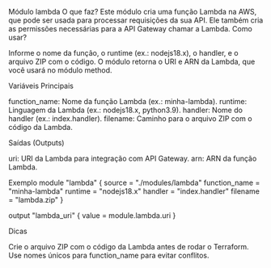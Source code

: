 Módulo lambda
O que faz?
Este módulo cria uma função Lambda na AWS, que pode ser usada para processar requisições da sua API. Ele também cria as permissões necessárias para a API Gateway chamar a Lambda.
Como usar?

Informe o nome da função, o runtime (ex.: nodejs18.x), o handler, e o arquivo ZIP com o código.
O módulo retorna o URI e ARN da Lambda, que você usará no módulo method.

Variáveis Principais

function_name: Nome da função Lambda (ex.: minha-lambda).
runtime: Linguagem da Lambda (ex.: nodejs18.x, python3.9).
handler: Nome do handler (ex.: index.handler).
filename: Caminho para o arquivo ZIP com o código da Lambda.

Saídas (Outputs)

uri: URI da Lambda para integração com API Gateway.
arn: ARN da função Lambda.

Exemplo
module "lambda" {
  source        = "./modules/lambda"
  function_name = "minha-lambda"
  runtime       = "nodejs18.x"
  handler       = "index.handler"
  filename      = "lambda.zip"
}

output "lambda_uri" {
  value = module.lambda.uri
}

Dicas

Crie o arquivo ZIP com o código da Lambda antes de rodar o Terraform.
Use nomes únicos para function_name para evitar conflitos.
